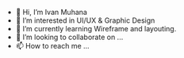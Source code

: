 - 👋 Hi, I’m Ivan Muhana
- 👀 I’m interested in UI/UX & Graphic Design
- 🌱 I’m currently learning Wireframe and layouting.
- 💞️ I’m looking to collaborate on ...
- 📫 How to reach me ...

<!---
IvanMuh4/IvanMuh4 is a ✨ special ✨ repository because its `README.md` (this file) appears on your GitHub profile.
You can click the Preview link to take a look at your changes.
--->
